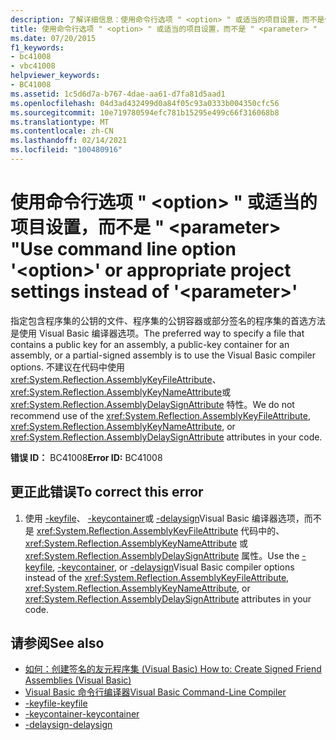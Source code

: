 ```yaml
---
description: 了解详细信息：使用命令行选项 " <option> " 或适当的项目设置，而不是使用 " <parameter> "
title: 使用命令行选项 " <option> " 或适当的项目设置，而不是 " <parameter> "
ms.date: 07/20/2015
f1_keywords:
- bc41008
- vbc41008
helpviewer_keywords:
- BC41008
ms.assetid: 1c5d6d7a-b767-4dae-aa61-d7fa81d5aad1
ms.openlocfilehash: 04d3ad432499d0a84f05c93a0333b004350cfc56
ms.sourcegitcommit: 10e719780594efc781b15295e499c66f316068b8
ms.translationtype: MT
ms.contentlocale: zh-CN
ms.lasthandoff: 02/14/2021
ms.locfileid: "100480916"
---
```

# <a name="use-command-line-option-option-or-appropriate-project-settings-instead-of-parameter"></a><span data-ttu-id="6b5bb-103">使用命令行选项 " \<option> " 或适当的项目设置，而不是 " \<parameter> "</span><span class="sxs-lookup"><span data-stu-id="6b5bb-103">Use command line option '\<option>' or appropriate project settings instead of '\<parameter>'</span></span>

<span data-ttu-id="6b5bb-104">指定包含程序集的公钥的文件、程序集的公钥容器或部分签名的程序集的首选方法是使用 Visual Basic 编译器选项。</span><span class="sxs-lookup"><span data-stu-id="6b5bb-104">The preferred way to specify a file that contains a public key for an assembly, a public-key container for an assembly, or a partial-signed assembly is to use the Visual Basic compiler options.</span></span> <span data-ttu-id="6b5bb-105">不建议在代码中使用 <xref:System.Reflection.AssemblyKeyFileAttribute>、 <xref:System.Reflection.AssemblyKeyNameAttribute>或 <xref:System.Reflection.AssemblyDelaySignAttribute> 特性。</span><span class="sxs-lookup"><span data-stu-id="6b5bb-105">We do not recommend use of the <xref:System.Reflection.AssemblyKeyFileAttribute>, <xref:System.Reflection.AssemblyKeyNameAttribute>, or <xref:System.Reflection.AssemblyDelaySignAttribute> attributes in your code.</span></span>  
  
 <span data-ttu-id="6b5bb-106">**错误 ID：** BC41008</span><span class="sxs-lookup"><span data-stu-id="6b5bb-106">**Error ID:** BC41008</span></span>  
  
## <a name="to-correct-this-error"></a><span data-ttu-id="6b5bb-107">更正此错误</span><span class="sxs-lookup"><span data-stu-id="6b5bb-107">To correct this error</span></span>  
  
1. <span data-ttu-id="6b5bb-108">使用 [-keyfile](../reference/command-line-compiler/keyfile.md)、 [-keycontainer](../reference/command-line-compiler/keycontainer.md)或 [-delaysign](../reference/command-line-compiler/delaysign.md)Visual Basic 编译器选项，而不是 <xref:System.Reflection.AssemblyKeyFileAttribute> 代码中的、 <xref:System.Reflection.AssemblyKeyNameAttribute> 或 <xref:System.Reflection.AssemblyDelaySignAttribute> 属性。</span><span class="sxs-lookup"><span data-stu-id="6b5bb-108">Use the [-keyfile](../reference/command-line-compiler/keyfile.md), [-keycontainer](../reference/command-line-compiler/keycontainer.md), or [-delaysign](../reference/command-line-compiler/delaysign.md)Visual Basic compiler options instead of the <xref:System.Reflection.AssemblyKeyFileAttribute>, <xref:System.Reflection.AssemblyKeyNameAttribute>, or <xref:System.Reflection.AssemblyDelaySignAttribute> attributes in your code.</span></span>  
  
## <a name="see-also"></a><span data-ttu-id="6b5bb-109">请参阅</span><span class="sxs-lookup"><span data-stu-id="6b5bb-109">See also</span></span>

- [<span data-ttu-id="6b5bb-110">如何：创建签名的友元程序集 (Visual Basic) </span><span class="sxs-lookup"><span data-stu-id="6b5bb-110">How to: Create Signed Friend Assemblies (Visual Basic)</span></span>](../../standard/assembly/create-signed-friend.md)
- [<span data-ttu-id="6b5bb-111">Visual Basic 命令行编译器</span><span class="sxs-lookup"><span data-stu-id="6b5bb-111">Visual Basic Command-Line Compiler</span></span>](../reference/command-line-compiler/index.md)
- [<span data-ttu-id="6b5bb-112">-keyfile</span><span class="sxs-lookup"><span data-stu-id="6b5bb-112">-keyfile</span></span>](../reference/command-line-compiler/keyfile.md)
- [<span data-ttu-id="6b5bb-113">-keycontainer</span><span class="sxs-lookup"><span data-stu-id="6b5bb-113">-keycontainer</span></span>](../reference/command-line-compiler/keycontainer.md)
- [<span data-ttu-id="6b5bb-114">-delaysign</span><span class="sxs-lookup"><span data-stu-id="6b5bb-114">-delaysign</span></span>](../reference/command-line-compiler/delaysign.md)
